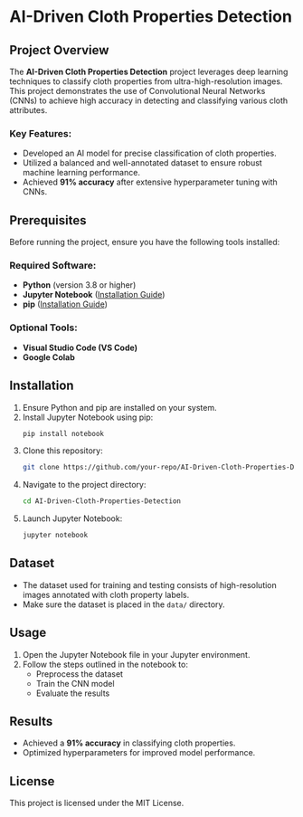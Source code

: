 # AI-Driven Cloth Properties Detection

## Project Overview
The **AI-Driven Cloth Properties Detection** project leverages deep learning techniques to classify cloth properties from ultra-high-resolution images. This project demonstrates the use of Convolutional Neural Networks (CNNs) to achieve high accuracy in detecting and classifying various cloth attributes.

### Key Features:
- Developed an AI model for precise classification of cloth properties.
- Utilized a balanced and well-annotated dataset to ensure robust machine learning performance.
- Achieved **91% accuracy** after extensive hyperparameter tuning with CNNs.

## Prerequisites
Before running the project, ensure you have the following tools installed:

### Required Software:
- **Python** (version 3.8 or higher)
- **Jupyter Notebook** ([Installation Guide](https://jupyter.org/install#jupyter-notebook))
- **pip** ([Installation Guide](https://pypi.org/project/pip/))

### Optional Tools:
- **Visual Studio Code (VS Code)**
- **Google Colab**

## Installation
1. Ensure Python and pip are installed on your system.
2. Install Jupyter Notebook using pip:
   ```bash
   pip install notebook
   ```
3. Clone this repository:
   ```bash
   git clone https://github.com/your-repo/AI-Driven-Cloth-Properties-Detection.git
   ```
4. Navigate to the project directory:
   ```bash
   cd AI-Driven-Cloth-Properties-Detection
   ```
5. Launch Jupyter Notebook:
   ```bash
   jupyter notebook
   ```

## Dataset
- The dataset used for training and testing consists of high-resolution images annotated with cloth property labels.
- Make sure the dataset is placed in the `data/` directory.

## Usage
1. Open the Jupyter Notebook file in your Jupyter environment.
2. Follow the steps outlined in the notebook to:
   - Preprocess the dataset
   - Train the CNN model
   - Evaluate the results

## Results
- Achieved a **91% accuracy** in classifying cloth properties.
- Optimized hyperparameters for improved model performance.

## License
This project is licensed under the MIT License.
